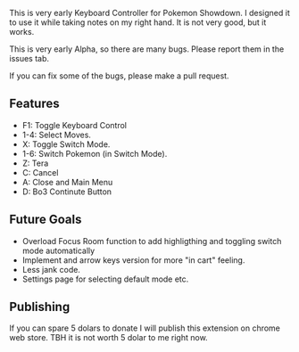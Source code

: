 This is very early Keyboard Controller for Pokemon Showdown. I designed it to use it while taking notes on my right hand. It is not very good, but it works.

This is very early Alpha, so there are many bugs. Please report them in the issues tab.

If you can fix some of the bugs, please make a pull request.

## Features
* F1: Toggle Keyboard Control
* 1-4: Select Moves.
* X: Toggle Switch Mode.
* 1-6: Switch Pokemon (in Switch Mode).
* Z: Tera
* C: Cancel
* A: Close and Main Menu
* D: Bo3 Continute Button


## Future Goals
* Overload Focus Room function to add highligthing and toggling switch mode automatically
* Implement and arrow keys version for more "in cart" feeling.
* Less jank code.
* Settings page for selecting default mode etc.

## Publishing
If you can spare 5 dolars to donate I will publish this extension on chrome web store. TBH it is not worth 5 dolar to me right now.
